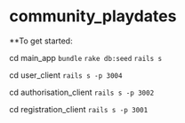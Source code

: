 community_playdates
===================

**To get started:


cd main_app
  `bundle`
  `rake db:seed`
  `rails s`
  
cd user_client
  `rails s -p 3004`
  
cd authorisation_client
  `rails s -p 3002`
  
cd registration_client
  `rails s -p 3001`

